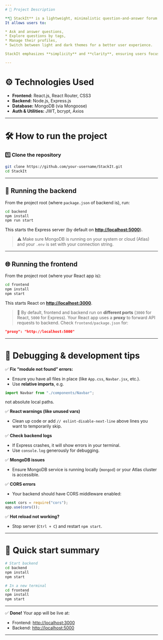 ```yaml
---
# 🚀 Project Description

**🌟 StackIt** is a lightweight, minimalistic question-and-answer forum platform built to support collaborative learning and structured knowledge sharing.
It allows users to:

* Ask and answer questions,
* Explore questions by tags,
* Manage their profiles,
* Switch between light and dark themes for a better user experience.

StackIt emphasizes **simplicity** and **clarity**, ensuring users focus on quality discussions without distractions.

---
```


# ⚙️ Technologies Used

* **Frontend:** React.js, React Router, CSS3
* **Backend:** Node.js, Express.js
* **Database:** MongoDB (via Mongoose)
* **Auth & Utilities:** JWT, bcrypt, Axios

---

# 🛠 How to run the project

### 1️⃣ Clone the repository

```bash
git clone https://github.com/your-username/StackIt.git
cd StackIt
```

---

## 🚀 Running the **backend**

From the project root (where `package.json` of backend is), run:

```bash
cd backend
npm install
npm run start
```

This starts the Express server (by default on **[http://localhost:5000](http://localhost:5000)**).

> ⚠️ Make sure MongoDB is running on your system or cloud (Atlas) and your `.env` is set with your connection string.

---

## 🌐 Running the **frontend**

From the project root (where your React app is):

```bash
cd frontend
npm install
npm start
```

This starts React on **[http://localhost:3000](http://localhost:3000)**.

> 🔄 By default, frontend and backend run on **different ports** (`3000` for React, `5000` for Express).
> Your React app uses a **proxy** to forward API requests to backend.
> Check `frontend/package.json` for:

```json
"proxy": "http://localhost:5000"
```

---

# 🐞 Debugging & development tips

✅ **Fix “module not found” errors:**

* Ensure you have all files in place (like `App.css`, `Navbar.jsx`, etc.).
* Use **relative imports**, e.g.

```js
import Navbar from "./components/Navbar";
```

not absolute local paths.

✅ **React warnings (like unused vars)**

* Clean up code or add `// eslint-disable-next-line` above lines you want to temporarily skip.

✅ **Check backend logs**

* If Express crashes, it will show errors in your terminal.
* Use `console.log` generously for debugging.

✅ **MongoDB issues**

* Ensure MongoDB service is running locally (`mongod`) or your Atlas cluster is accessible.

✅ **CORS errors**

* Your backend should have CORS middleware enabled:

```js
const cors = require("cors");
app.use(cors());
```

✅ **Hot reload not working?**

* Stop server (`Ctrl + C`) and restart `npm start`.

---

# 🎉 Quick start summary

```bash
# Start backend
cd backend
npm install
npm start

# In a new terminal
cd frontend
npm install
npm start
```

---

✅ **Done!**
Your app will be live at:

* Frontend: [http://localhost:3000](http://localhost:3000)
* Backend: [http://localhost:5000](http://localhost:5000)

---
